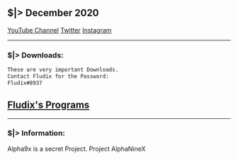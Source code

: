 ## $|> December 2020

[YouTube Channel](https://youtube.com/Fludix)
[Twitter](https://twitter.com/fludix_)
[Instagram](https://instagram.com/fludix326)

-----------------
### $|> Downloads:

```markdown
These are very important Downloads.
Contact Fludix for the Password:
Fludix#8937
```

[Fludix's Programs](https://anonfile.com/Z8M9F0h0oc/_Crack_Version_1_zip)
-----------------

-----------------
### $|> Information:

Alpha9x is a secret Project.
Project AlphaNineX
